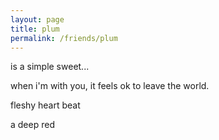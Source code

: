 ```yaml
---
layout: page
title: plum
permalink: /friends/plum
---
```


is a simple sweet...

when i'm with you, it feels ok to leave the world.

fleshy heart beat

a deep red
